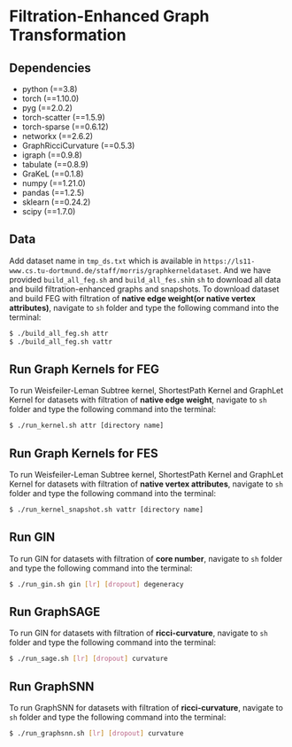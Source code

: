 # Filtration-Enhanced Graph Transformation

## Dependencies

- python (==3.8)
- torch (==1.10.0)
- pyg (==2.0.2)
- torch-scatter (==1.5.9)
- torch-sparse (==0.6.12)
- networkx (==2.6.2)
- GraphRicciCurvature (==0.5.3)
- igraph (==0.9.8)
- tabulate (==0.8.9)
- GraKeL (==0.1.8)
- numpy (==1.21.0)
- pandas (==1.2.5)
- sklearn (==0.24.2)
- scipy (==1.7.0)

## Data
Add dataset name  in `tmp_ds.txt` which is available in `https://ls11-www.cs.tu-dortmund.de/staff/morris/graphkerneldataset`. And we have provided `build_all_feg.sh` and `build_all_fes.sh`in `sh` to download all data and build filtration-enhanced graphs and snapshots.
To download dataset and build FEG with filtration of **native edge weight(or native vertex attributes)**, navigate to `sh` folder and type the following command into the terminal:

```bash
$ ./build_all_feg.sh attr
$ ./build_all_feg.sh vattr
```

## Run Graph Kernels for FEG
To run Weisfeiler-Leman Subtree kernel, ShortestPath Kernel and GraphLet Kernel for datasets with filtration of **native edge weight**, navigate to `sh` folder and type the following command into the terminal:
```bash
$ ./run_kernel.sh attr [directory name]
```

## Run Graph Kernels for FES
To run Weisfeiler-Leman Subtree kernel, ShortestPath Kernel and GraphLet Kernel for datasets with filtration of **native vertex attributes**, navigate to `sh` folder and type the following command into the terminal:
```bash
$ ./run_kernel_snapshot.sh vattr [directory name]
```


## Run GIN
To run GIN for datasets with filtration of **core number**, navigate to `sh` folder and type the following command into the terminal:
```bash
$ ./run_gin.sh gin [lr] [dropout] degeneracy
```

## Run GraphSAGE
To run GIN for datasets with filtration of **ricci-curvature**, navigate to `sh` folder and type the following command into the terminal:
```bash
$ ./run_sage.sh [lr] [dropout] curvature
```

## Run GraphSNN
To run GraphSNN for datasets with filtration of **ricci-curvature**, navigate to `sh` folder and type the following command into the terminal:
```bash
$ ./run_graphsnn.sh [lr] [dropout] curvature
```

